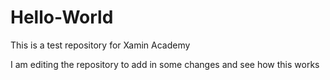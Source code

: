 # Hello-World
This is a test repository for Xamin Academy

I am editing the repository to add in some changes and see how this works
